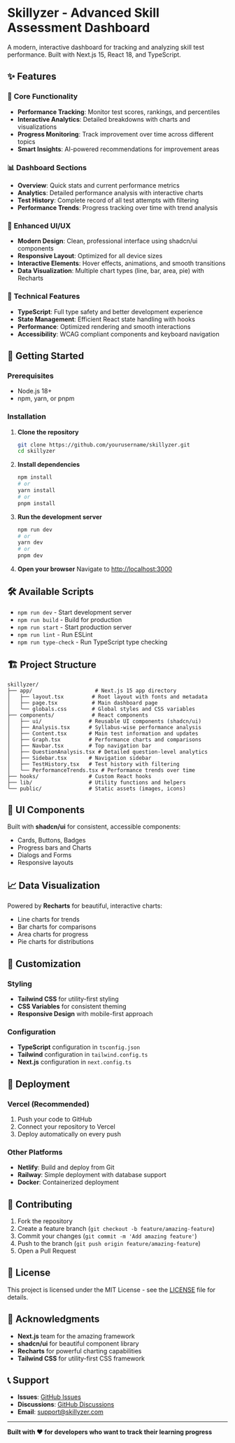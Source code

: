 # Skillyzer - Advanced Skill Assessment Dashboard

A modern, interactive dashboard for tracking and analyzing skill test performance. Built with Next.js 15, React 18, and TypeScript.

## ✨ Features

### 🎯 **Core Functionality**
- **Performance Tracking**: Monitor test scores, rankings, and percentiles
- **Interactive Analytics**: Detailed breakdowns with charts and visualizations
- **Progress Monitoring**: Track improvement over time across different topics
- **Smart Insights**: AI-powered recommendations for improvement areas

### 📊 **Dashboard Sections**
- **Overview**: Quick stats and current performance metrics
- **Analytics**: Detailed performance analysis with interactive charts
- **Test History**: Complete record of all test attempts with filtering
- **Performance Trends**: Progress tracking over time with trend analysis

### 🎨 **Enhanced UI/UX**
- **Modern Design**: Clean, professional interface using shadcn/ui components
- **Responsive Layout**: Optimized for all device sizes
- **Interactive Elements**: Hover effects, animations, and smooth transitions
- **Data Visualization**: Multiple chart types (line, bar, area, pie) with Recharts

### 🔧 **Technical Features**
- **TypeScript**: Full type safety and better development experience
- **State Management**: Efficient React state handling with hooks
- **Performance**: Optimized rendering and smooth interactions
- **Accessibility**: WCAG compliant components and keyboard navigation

## 🚀 Getting Started

### Prerequisites
- Node.js 18+ 
- npm, yarn, or pnpm

### Installation

1. **Clone the repository**
   ```bash
   git clone https://github.com/yourusername/skillyzer.git
   cd skillyzer
   ```

2. **Install dependencies**
   ```bash
   npm install
   # or
   yarn install
   # or
   pnpm install
   ```

3. **Run the development server**
   ```bash
   npm run dev
   # or
   yarn dev
   # or
   pnpm dev
   ```

4. **Open your browser**
   Navigate to [http://localhost:3000](http://localhost:3000)

## 🛠️ Available Scripts

- `npm run dev` - Start development server
- `npm run build` - Build for production
- `npm run start` - Start production server
- `npm run lint` - Run ESLint
- `npm run type-check` - Run TypeScript type checking

## 🏗️ Project Structure

```
skillyzer/
├── app/                    # Next.js 15 app directory
│   ├── layout.tsx         # Root layout with fonts and metadata
│   ├── page.tsx           # Main dashboard page
│   └── globals.css        # Global styles and CSS variables
├── components/            # React components
│   ├── ui/               # Reusable UI components (shadcn/ui)
│   ├── Analysis.tsx      # Syllabus-wise performance analysis
│   ├── Content.tsx       # Main test information and updates
│   ├── Graph.tsx         # Performance charts and comparisons
│   ├── Navbar.tsx        # Top navigation bar
│   ├── QuestionAnalysis.tsx # Detailed question-level analytics
│   ├── Sidebar.tsx       # Navigation sidebar
│   ├── TestHistory.tsx   # Test history with filtering
│   └── PerformanceTrends.tsx # Performance trends over time
├── hooks/                # Custom React hooks
├── lib/                  # Utility functions and helpers
└── public/               # Static assets (images, icons)
```

## 🎨 UI Components

Built with **shadcn/ui** for consistent, accessible components:
- Cards, Buttons, Badges
- Progress bars and Charts
- Dialogs and Forms
- Responsive layouts

## 📈 Data Visualization

Powered by **Recharts** for beautiful, interactive charts:
- Line charts for trends
- Bar charts for comparisons
- Area charts for progress
- Pie charts for distributions

## 🔧 Customization

### Styling
- **Tailwind CSS** for utility-first styling
- **CSS Variables** for consistent theming
- **Responsive Design** with mobile-first approach

### Configuration
- **TypeScript** configuration in `tsconfig.json`
- **Tailwind** configuration in `tailwind.config.ts`
- **Next.js** configuration in `next.config.ts`

## 🚀 Deployment

### Vercel (Recommended)
1. Push your code to GitHub
2. Connect your repository to Vercel
3. Deploy automatically on every push

### Other Platforms
- **Netlify**: Build and deploy from Git
- **Railway**: Simple deployment with database support
- **Docker**: Containerized deployment

## 🤝 Contributing

1. Fork the repository
2. Create a feature branch (`git checkout -b feature/amazing-feature`)
3. Commit your changes (`git commit -m 'Add amazing feature'`)
4. Push to the branch (`git push origin feature/amazing-feature`)
5. Open a Pull Request

## 📝 License

This project is licensed under the MIT License - see the [LICENSE](LICENSE) file for details.

## 🙏 Acknowledgments

- **Next.js** team for the amazing framework
- **shadcn/ui** for beautiful component library
- **Recharts** for powerful charting capabilities
- **Tailwind CSS** for utility-first CSS framework

## 📞 Support

- **Issues**: [GitHub Issues](https://github.com/yourusername/skillyzer/issues)
- **Discussions**: [GitHub Discussions](https://github.com/yourusername/skillyzer/discussions)
- **Email**: support@skillyzer.com

---

**Built with ❤️ for developers who want to track their learning progress**
